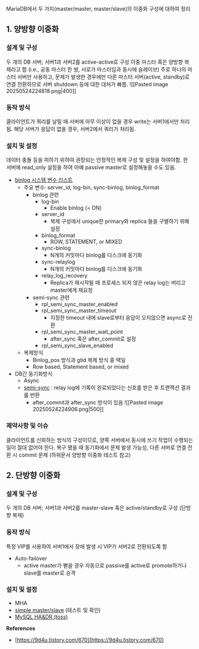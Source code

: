 MariaDB에서 두 가지(master/master, master/slave)의 이중화 구성에 대하여 정리

## **1. 양방향 이중화**
### **설계 및 구성**
두 개의 DB 서버; 서버1과 서버2를 active-active로 구성
이중 마스터 혹은 양방향 복제라고 함 (i.e., 공동 마스터 한 쌍, 서로가 마스터임과 동시에 슬레이브)
주로 하나의 마스터 서버만 사용하고, 문제가 발생한 경우에만 다른 마스터 서버(active, standby)로 연결 전환하므로 서버 shutdown 등에 대한 대처가 빠름.
![[Pasted image 20250524224818.png|400]]
### **동작 방식**
클라이언트가 쿼리를 날릴 때 서버에 아무 이상이 없을 경우 write는 서버1에서만 처리됨. 해당 서버가 응답이 없을 경우, 서버2에서 쿼리가 처리됨.
### **설치 및 설정**
데이터 충돌 등을 피하기 위하여 권장되는 안정적인 복제 구성 및 설정을 하여야함.
한 서버에 read_only 설정을 하여 아예 passive master로 설정해놓을 수도 있음.
- [binlog 시스템 변수 리스트](https://mariadb.com/kb/en/replication-and-binary-log-system-variables/)
    - 주요 변수: server_id, log-bin, sync-binlog, binlog_format
        - binlog 관련
            - log-bin
                - Enable binlog (= ON)
            - server_id
                - 복제 구성에서 unique한 primary와 replica 들을 구별하기 위해 설정
            - binlog_format
                - ROW, STATEMENT, or MIXED
            - sync-binlog
                - N개의 커밋마다 binlog를 디스크에 동기화
            - sync-relaylog
                - N개의 커밋마다 binlog를 디스크에 동기화
            - relay_log_recovery
                - Replica가 재시작될 때 프로세스 되지 않은 relay log는 버리고 master에게 재요청
        - semi-sync 관련
            - rpl_semi_sync_master_enabled
            - rpl_semi_sync_master_timeout
                - 지정한 timeout 내에 slave로부터 응답이 오지않으면 async로 전환
            - rpl_semi_sync_master_wait_point
                - after_sync 혹은 after_commit로 설정
            - rpl_semi_sync_slave_enabled
    - 복제방식
        - Binlog_pos 방식과 gtid 복제 방식 중 택일
        - Row based, Statement based, or mixed
- DB간 동기화방식
    - Async
    - [semi-sync](https://mariadb.com/kb/en/semisynchronous-replication/#enabling-semisynchronous-replication) : relay log에 기록이 완료되었다는 신호를 받은 후 트랜잭션 결과를 반환
        - after_commit과 after_sync 방식이 있음
    ![[Pasted image 20250524224906.png|500]]
### **제약사항 및 이슈**
클라이언트를 신뢰하는 방식의 구성이므로, 양쪽 서버에서 동시에 쓰기 작업이 수행되는 일이 절대 없어야 한다.
복구 됐을 때 동기화에서 문제 발생 가능성, 다른 서버로 연결 전환 시 commit 문제
(하위문서 양방향 이중화 테스트 참고)

## **2. 단방향 이중화**
### **설계 및 구성**
두 개의 DB 서버; 서버1과 서버2를 master-slave 혹은 active/standby로 구성 (단방향 복제)
### **동작 방식**
특정 VIP를 사용하여 서버1에서 장애 발생 시 VIP가 서버2로 전환되도록 함
- Auto-failover
    - active master가 뻗을 경우 자동으로 passive를 active로 promote하거나 slave를 master로 승격
### **설치 및 설정**
- MHA
- [simple master/slave](https://ongamedev.tistory.com/entry/mariadbmysql-%EC%9D%B4%EC%A4%91%ED%99%94-%EA%B5%AC%EC%84%B1) (테스트 및 확인)
- [MySQL HA&DR (toss)](https://toss.im/slash-21/sessions/2-3)


**References**
- [https://9d4u.tistory.com/670](https://9d4u.tistory.com/670)